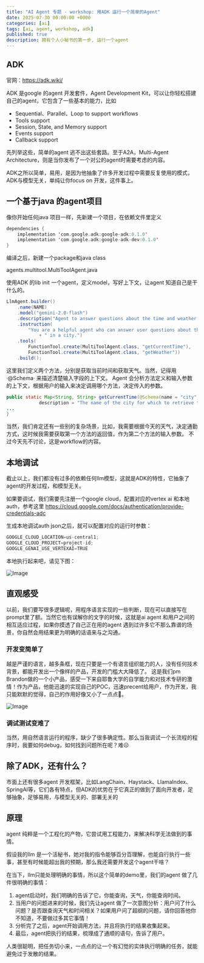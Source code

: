 ```yaml
---
title: "AI Agent 专题 - workshop: 用ADK 运行一个简单的Agent"
date: 2025-07-30 00:00:00 +0000
categories: [ai]
tags: [ai, agent, workshop, adk]
published: true
description: 拥有个人小秘书的第一步, 运行一个agent
---
```


## ADK

官网：https://adk.wiki/

ADK 是google 的agent 开发套件，Agent Development Kit，可以让你轻松搭建自己的agent，它包含了一些基本的能力，比如
- Sequential、Parallel、Loop to support workflows
- Tools support
- Session, State, and Memory support
- Events support
- Callback support

先列举这些，简单的agent 逃不出这些套路。至于A2A，Multi-Agent Architecture，则是当你发布了一个对公的agent时需要考虑的内容。

ADK之所以简单，易用，是因为他抽象了许多开发过程中需要反复使用的模式，ADK与模型无关，单纯让你focus on 开发，这件事上。

## 一个基于java 的agent项目

像你开始任何java 项目一样，先新建一个项目，在依赖文件里定义

```kotlin
dependencies {
    implementation 'com.google.adk:google-adk:0.1.0'
    implementation 'com.google.adk:google-adk-dev:0.1.0'
}
```

编译之后，新建一个package和java class

agents.multitool.MultiToolAgent.java

使用ADK 的lib init 一个agent，定义model，写好上下文，让agent 知道自己是干什么的。

```java
LlmAgent.builder()
    .name(NAME)
    .model("gemini-2.0-flash")
    .description("Agent to answer questions about the time and weather in a city.")
    .instruction(
        "You are a helpful agent who can answer user questions about the time and weather"
            + " in a city.")
    .tools(
        FunctionTool.create(MultiToolAgent.class, "getCurrentTime"),
        FunctionTool.create(MultiToolAgent.class, "getWeather"))
    .build();
```
这里我们定义两个方法，分别是获取当前时间和获取天气。当然，记得用·@Schema· 来描述清楚输入字段的上下文。
Agent 会分析方法定义和输入参数的上下文，根据用户的输入来决定调用哪个方法，决定传入的参数。

```java
public static Map<String, String> getCurrentTime(@Schema(name = "city",
            description = "The name of the city for which to retrieve the current time") String city) {
...
}
```

当然，我们肯定还有一些别的复杂场景，比如，我需要根据今天的天气，决定通勤方式，这时候我需要获取第一个方法的返回值，作为第二个方法的输入参数。
不过今天先不讨论，这是workflow的内容。

## 本地调试

截止以上，我们都没有过多的依赖任何llm模型，这就是ADK的特性，它抽象了agent的开发过程，和模型无关。

如果要调试，我们需要先注册一个google cloud，配置对应的vertex ai 和本地auth，参考这里
https://cloud.google.com/docs/authentication/provide-credentials-adc

生成本地调试auth json之后，就可以配置对应的运行时参数：
```java
GOOGLE_CLOUD_LOCATION=us-central1;
GOOGLE_CLOUD_PROJECT=project-id;
GOOGLE_GENAI_USE_VERTEXAI=TRUE
```
本地执行起来吧，请见下图：

![Image](/2025-07-30-agent-workshop-1/1.jpg)

## 直观感受
以前，我们要写很多逻辑呢，用程序语言实现的一些判断，现在可以直接写在prompt里了额。当然它也有误解你的文字的时候，这就是ai agent 和用户之间的相互适应过程，如果你摸透了自己正在用的agent 遇到过许多它不那么靠谱的场景，你自然会用结果更为明确的话语来与之沟通。

### 开发变简单了
越是严谨的语言，越多条框，现在只要是一个有语言组织能力的人，没有任何技术背景，都能开发出一个像样的产品，开发的门槛大大降低了。
这是我们pm Brandon做的一个小产品，感受一下来自耶鲁大学的自学能力和对技术专研的激情！作为产品，他能迅速的实现自己的POC，迅速precent给用户，作为开发，我只能默默的觉得，自己的作用好像又小了一点点🤏。

![Image](/2025-07-30-agent-workshop-1/2.JPG)

### 调试测试变难了
当然，用自然语言运行的程序，缺少了很多确定性。那么当我调试一个长流程的程序时，我要如何debug，如何找到问题所在呢？难☹️

## 除了ADK，还有什么？
市面上还有很多agent 开发框架，比如LangChain、Haystack、LlamaIndex、SpringAI等，它们各有特点，但ADK的优势在于它真正的做到了面向开发者，足够抽象，足够易用，与模型无关的、部署无关的

## 原理

agent 纯粹是一个工程化的产物，它尝试用工程能力，来解决科学无法做到的事情。

假设我的llm 是一个活秘书，她对我的指令能够百分百理解，也能自行执行一些事，甚至有时候能超出我的预期，那么我还需要开发这个agent干啥？

在当下，llm只能处理明确的事情，所以这个简单的demo里，我们的agent 做了几件很明确的事情：
1. agent启动时，我们明确的告诉了它，你能查询，天气，你能查询时间。
2. 当用户的问题进来的时候，我们先让agent 做了一次意图分析：用户问了什么问题？是否跟查询天气和时间相关？如果用户问了超纲的问题，请你回答他你不知道，不要做过多其它事情！
3. 分析完了之后，agent开始调用方法，并且将执行的结果收集起来。
4. 最后，agent把执行的结果，梳理成了通顺的语句，告诉了用户。

人类很聪明，把任务切小来，一点点的让一个有幻觉的实体执行明确的任务，就能避免过于发散的结果。